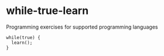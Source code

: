 # while-true-learn
Programming exercises for supported programming languages

```
while(true) {
  learn();
}

